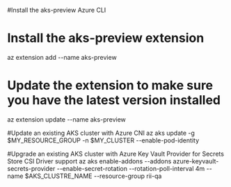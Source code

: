 #Install the aks-preview Azure CLI

# Install the aks-preview extension
az extension add --name aks-preview

# Update the extension to make sure you have the latest version installed
az extension update --name aks-preview

#Update an existing AKS cluster with Azure CNI
az aks update -g $MY_RESOURCE_GROUP -n $MY_CLUSTER --enable-pod-identity

#Upgrade an existing AKS cluster with Azure Key Vault Provider for Secrets Store CSI Driver support
az aks enable-addons --addons azure-keyvault-secrets-provider --enable-secret-rotation --rotation-poll-interval 4m --name $AKS_CLUSTRE_NAME --resource-group rii-qa